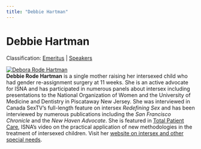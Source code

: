 ```yaml
---
title: "Debbie Hartman"
---
```


# Debbie Hartman

Classification: [Emeritus][1] | [Speakers][2]

[![Debora Rode Hartman](/files/images/debbie-tpc_0.jpg)][3]  
**Debbie Rode Hartman** is a single mother raising her intersexed child who had gender re-assignment surgery at 11 weeks. She is an active advocate for ISNA and has participated in numerous panels about intersex including presentations to the National Organization of Women and the University of Medicine and Dentistry in Piscataway New Jersey. She was interviewed in Canada SexTV’s full-length feature on intersex _Redefining Sex_ and has been interviewed by numerous publications including the _San Francisco Chronicle_ and the _New Haven Advocate_. She is featured in [Total Patient Care][4], ISNA’s video on the practical application of new methodologies in the treatment of intersexed children. Visit her [website on intersex and other special needs][5].

[1]: /about/emeritus
[2]: /about/speakers
[3]: /node/888
[4]: /totalpatientcare
[5]: http://www.geocities.com/elee2_2000/indexdebandkellspage.html
